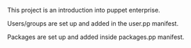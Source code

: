 This project is an introduction into puppet enterprise.

Users/groups are set up and added in the user.pp manifest.

Packages are set up and added inside packages.pp manifest.